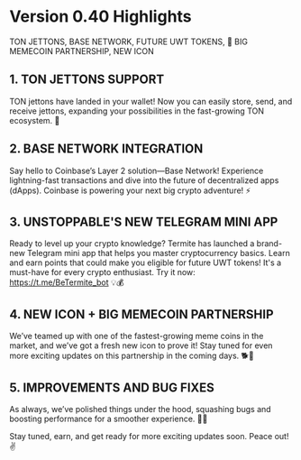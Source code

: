 # Version 0.40 Highlights

TON JETTONS, BASE NETWORK, FUTURE UWT TOKENS, 🚀 BIG MEMECOIN PARTNERSHIP, NEW ICON

## 1. TON JETTONS SUPPORT
TON jettons have landed in your wallet! Now you can easily store, send, and receive jettons, expanding your possibilities in the fast-growing TON ecosystem. 🎉

## 2. BASE NETWORK INTEGRATION
Say hello to Coinbase’s Layer 2 solution—Base Network! Experience lightning-fast transactions and dive into the future of decentralized apps (dApps). Coinbase is powering your next big crypto adventure! ⚡

## 3. UNSTOPPABLE'S NEW TELEGRAM MINI APP
Ready to level up your crypto knowledge? Termite has launched a brand-new Telegram mini app that helps you master cryptocurrency basics. Learn and earn points that could make you eligible for future UWT tokens! It's a must-have for every crypto enthusiast. Try it now: https://t.me/BeTermite_bot 💡💰

## 4. NEW ICON + BIG MEMECOIN PARTNERSHIP
We’ve teamed up with one of the fastest-growing meme coins in the market, and we’ve got a fresh new icon to prove it! Stay tuned for even more exciting updates on this partnership in the coming days. 🐕🚀

##  5. IMPROVEMENTS AND BUG FIXES
As always, we’ve polished things under the hood, squashing bugs and boosting performance for a smoother experience. 🔧✨

Stay tuned, earn, and get ready for more exciting updates soon. Peace out! ✌️